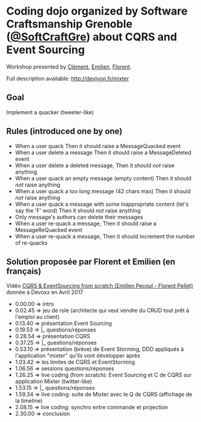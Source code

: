 # Coding dojo organized by Software Craftsmanship Grenoble ([@SoftCraftGre](https://twitter.com/SoftCraftGre)) about CQRS and Event Sourcing

Workshop presented by [Clément](https://twitter.com/clem_bouiller), [Emilien](https://twitter.com/ouarzy), [Florent](https://twitter.com/florentpellet).

Full description available: http://devlyon.fr/mixter



## Goal 

Implement a quacker (tweeter-like)

## Rules (introduced one by one)

* When a user quack Then it should raise a MessageQuacked event
* When a user delete a message Then it should raise a MessageDeleted event
* When a user delete a deleted message, Then it should *not* raise anything
* When a user quack an empty message (empty content) Then it should *not* raise anything
* When a user quack a too long message (42 chars max) Then it should *not* raise anything
* When a user quack a message with some inappropriate content (let's say the 'F' word) Then it should *not* raise anything
* Only message's authors can delete their messages
* When a user re-quack a message, Then it should raise a MessageReQuacked event
* When a user re-quack a message, Then it should increment the number of re-quacks

## Solution proposée par Florent et Emilien (en français)

Vidéo [CQRS & EventSourcing from scratch (Emilien Pecoul - Florent Pellet)](https://www.youtube.com/watch?v=S1V4t7SXXCU) donnée à Devoxx en Avril 2017

* 0.00.00 => intro
* 0.02.45 => jeu de role (architecte qui veut vendre du CRUD tout prêt à l'emploi au client)
* 0.13.40 => présentation Event Sourcing
* 0.19.53 =>  |_ questions/réponses
* 0.28.54 => présentation CQRS
* 0.37.25 =>  |_ questions/réponses
* 0.53.10 => présentation (brève) de Event Storming, DDD appliqués à l'application "mixter" qu'ils vont développer après
* 1.03.42 => les limites de CQRS et EventStorming
* 1.06.56 =>   sessions questions/réponses
* 1.26.25 => live coding (from scratch): Event Sourcing et C de CQRS sur application Mixter (twitter-like)
* 1.53.15 =>  |_ questions/réponses
* 1.59.34 => live coding: suite de Mixter avec le Q de CQRS (affichage de la timeline)
* 2.08.15 => live coding: synchro entre commande et projection
* 2.30.00 => conclusion

